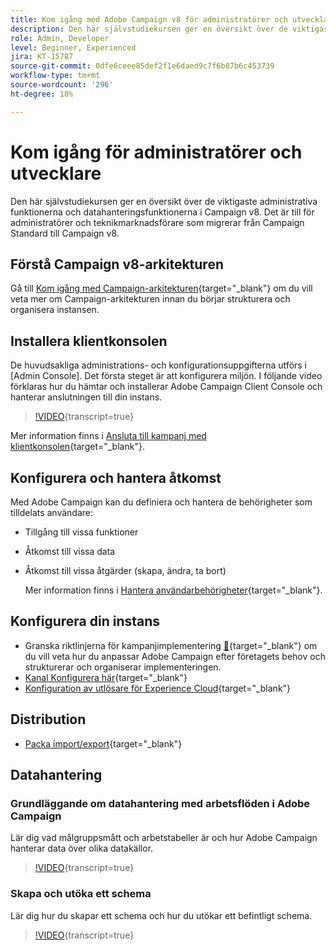 ```yaml
---
title: Kom igång med Adobe Campaign v8 för administratörer och utvecklare.
description: Den här självstudiekursen ger en översikt över de viktigaste administrativa funktionerna och datahanteringsfunktionerna i Campaign v8. Det riktar sig till administratörer och den tekniska marknadsföraren som migrerar från Campaign Standard till Campaign v8.
role: Admin, Developer
level: Beginner, Experienced
jira: KT-15787
source-git-commit: 0dfe6ceee85def2f1e6daed9c7f6b87b6c453739
workflow-type: tm+mt
source-wordcount: '296'
ht-degree: 18%

---
```



# Kom igång för administratörer och utvecklare

Den här självstudiekursen ger en översikt över de viktigaste administrativa funktionerna och datahanteringsfunktionerna i Campaign v8. Det är till för administratörer och teknikmarknadsförare som migrerar från Campaign Standard till Campaign v8.

## Förstå Campaign v8-arkitekturen

Gå till [Kom igång med Campaign-arkitekturen](https://experienceleague.adobe.com/sv/docs/campaign/campaign-v8/config/architecture/architecture){target="_blank"} om du vill veta mer om Campaign-arkitekturen innan du börjar strukturera och organisera instansen.


## Installera klientkonsolen

De huvudsakliga administrations- och konfigurationsuppgifterna utförs i [Admin Console]. Det första steget är att konfigurera miljön. I följande video förklaras hur du hämtar och installerar Adobe Campaign Client Console och hanterar anslutningen till din instans.

>[!VIDEO](https://video.tv.adobe.com/v/3449885?quality=12&learn=on&captions=swe){transcript=true}

Mer information finns i [Ansluta till kampanj med klientkonsolen](https://experienceleague.adobe.com/sv/docs/campaign/campaign-v8/new/connect){target="_blank"}.

## Konfigurera och hantera åtkomst

Med Adobe Campaign kan du definiera och hantera de behörigheter som tilldelats användare:

* Tillgång till vissa funktioner
* Åtkomst till vissa data
* Åtkomst till vissa åtgärder (skapa, ändra, ta bort)

  Mer information finns i [Hantera användarbehörigheter](https://experienceleague.adobe.com/sv/docs/campaign/campaign-v8/admin/permissions/manage-permissions){target="_blank"}.

## Konfigurera din instans

* Granska riktlinjerna för kampanjimplementering [&#128279;](https://experienceleague.adobe.com/sv/docs/campaign/campaign-v8/config/implement/implement){target="_blank"} om du vill veta hur du anpassar Adobe Campaign efter företagets behov och strukturerar och organiserar implementeringen.
* [Kanal Konfigurera här](https://experienceleague.adobe.com/sv/docs/campaign/campaign-v8/send/push/push-data-collection){target="_blank"}
* [Konfiguration av utlösare för Experience Cloud](https://experienceleague.adobe.com/sv/docs/campaign-classic/using/integrating-with-adobe-experience-cloud/experience-triggers/about-triggers){target="_blank"}

## Distribution

* [Packa import/export](https://experienceleague.adobe.com/sv/docs/campaign/campaign-v8/developer/packages){target="_blank"}

## Datahantering

### Grundläggande om datahantering med arbetsflöden i Adobe Campaign

Lär dig vad målgruppsmått och arbetstabeller är och hur Adobe Campaign hanterar data över olika datakällor.

>[!VIDEO](https://video.tv.adobe.com/v/3452596?quality=12&learn=on&captions=swe){transcript=true}


### Skapa och utöka ett schema

Lär dig hur du skapar ett schema och hur du utökar ett befintligt schema.

>[!VIDEO](https://video.tv.adobe.com/v/337939?quality=12&learn=on){transcript=true}

